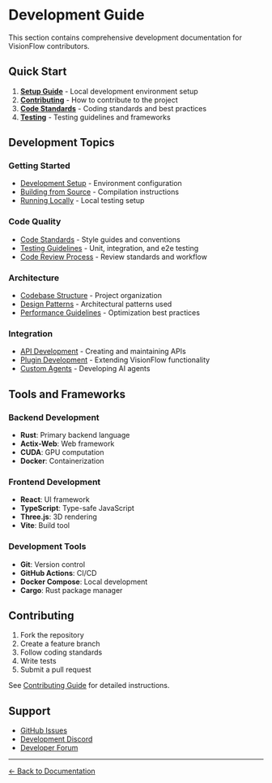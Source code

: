 # Development Guide

This section contains comprehensive development documentation for VisionFlow contributors.

## Quick Start

1. **[Setup Guide](setup.md)** - Local development environment setup
2. **[Contributing](../CONTRIBUTING.md)** - How to contribute to the project
3. **[Code Standards](standards.md)** - Coding standards and best practices
4. **[Testing](testing.md)** - Testing guidelines and frameworks

## Development Topics

### Getting Started
- [Development Setup](setup.md) - Environment configuration
- [Building from Source](building.md) - Compilation instructions
- [Running Locally](local-development.md) - Local testing setup

### Code Quality
- [Code Standards](standards.md) - Style guides and conventions
- [Testing Guidelines](testing.md) - Unit, integration, and e2e testing
- [Code Review Process](code-review.md) - Review standards and workflow

### Architecture
- [Codebase Structure](structure.md) - Project organization
- [Design Patterns](patterns.md) - Architectural patterns used
- [Performance Guidelines](performance.md) - Optimization best practices

### Integration
- [API Development](api-development.md) - Creating and maintaining APIs
- [Plugin Development](plugins.md) - Extending VisionFlow functionality
- [Custom Agents](custom-agents.md) - Developing AI agents

## Tools and Frameworks

### Backend Development
- **Rust**: Primary backend language
- **Actix-Web**: Web framework
- **CUDA**: GPU computation
- **Docker**: Containerization

### Frontend Development
- **React**: UI framework
- **TypeScript**: Type-safe JavaScript
- **Three.js**: 3D rendering
- **Vite**: Build tool

### Development Tools
- **Git**: Version control
- **GitHub Actions**: CI/CD
- **Docker Compose**: Local development
- **Cargo**: Rust package manager

## Contributing

1. Fork the repository
2. Create a feature branch
3. Follow coding standards
4. Write tests
5. Submit a pull request

See [Contributing Guide](../CONTRIBUTING.md) for detailed instructions.

## Support

- [GitHub Issues](https://github.com/visionflow/visionflow/issues)
- [Development Discord](https://discord.gg/visionflow-dev)
- [Developer Forum](https://github.com/visionflow/visionflow/discussions)

---

[← Back to Documentation](../README.md)